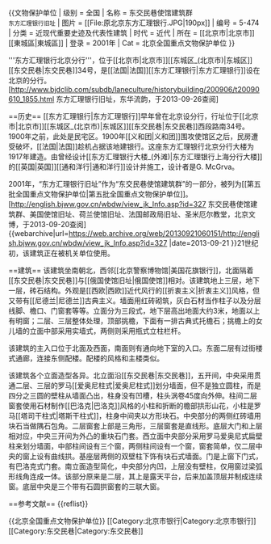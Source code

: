 {{文物保护单位
| 级别 = 全国
| 名称 = 东交民巷使馆建筑群<br /><span style="font-size:smaller;">东方汇理银行旧址</span>
| 图片 = [[File:原北京东方汇理银行.JPG|190px]]
| 编号 = 5-474
| 分类 = 近现代重要史迹及代表性建筑
| 时代 = 近代
| 所在 = [[北京市|北京市]][[東城區|東城區]]
| 登录 = 2001年
| Cat = 北京全国重点文物保护单位
}}

'''东方汇理银行北京分行'''，位于[[北京市|北京市]][[东城区_(北京市)|东城区]][[东交民巷|东交民巷]]34号，是[[法国|法国]][[东方汇理银行|东方汇理银行]]设在北京的分行。<ref name=dhly>[http://www.bjdclib.com/subdb/laneculture/historybuilding/200906/t20090610_1855.html 东方汇理银行旧址，东华流韵，于2013-09-26查阅]</ref>

==历史==
[[东方汇理银行|东方汇理银行]]早年曾在北京设分行，行址位于[[北京市|北京市]][[东城区_(北京市)|东城区]][[东交民巷|东交民巷]]西段路南34号。1900年之前，此处是民宅区。1900年[[义和团|义和团]]围攻使馆区之后，民房遭受破坏，[[法国|法国]]趁机占据该地建银行。这座东方汇理银行北京分行大楼为1917年建造。由曾经设计[[东方汇理银行大楼_(外滩)|东方汇理银行上海分行大楼]]的[[英国|英国]][[通和洋行|通和洋行]]设计并施工，设计者是G. McGrva。<ref name=dhly/>

2001年，“东方汇理银行旧址”作为“东交民巷使馆建筑群”的一部分，被列为[[第五批全国重点文物保护单位|第五批全国重点文物保护单位]]。<ref name=bjwb>[http://english.bjww.gov.cn/wbdw/view_jk_Info.asp?id=327 东交民巷使馆建筑群、美国使馆旧址、荷兰使馆旧址、法国邮政局旧址、圣米厄尔教堂，北京文博，于2013-09-20查阅] {{webarchive|url=https://web.archive.org/web/20130921060151/http://english.bjww.gov.cn/wbdw/view_jk_Info.asp?id=327 |date=2013-09-21 }}</ref>21世纪初，该建筑正在被机关单位使用。<ref name=dhly/>

==建筑==
该建筑坐南朝北，西邻[[北京警察博物馆|美国花旗银行]]，北面隔着[[东交民巷|东交民巷]]与[[俄国使馆旧址|俄国使馆]]相对。该建筑地上三层，地下一层，砖石结构。外观是[[西欧|西欧]]近代风行的[[折衷主义|折衷主义]]风格，但又带有[[尼德兰|尼德兰]]古典主义。墙面用红砖砌筑，灰白石材当作柱子以及分层线脚、檐口、门窗套等等。立面分为三段式，地下层高出地面大约3米，地面以上有明窗；二层、三层整体处理，顶部挑檐，下面有一排古典式托檐石；挑檐上的女儿墙的立面中部采用实墙式，两侧则采用瓶式立柱栏杆。<ref name=dhly/>

该建筑的主入口位于北面及西面，南面则有通向地下室的入口。东面二层有过街楼式通廊，连接东侧配楼。配楼的风格和主楼类似。<ref name=dhly/>

该建筑各个立面造型各异。北立面沿[[东交民巷|东交民巷]]，五开间，中央采用贯通二层、三层的罗马[[爱奥尼柱式|爱奥尼柱式]]划分墙面，但不是独立圆柱，而是四分之三圆的壁柱从墙面凸出，柱身没有凹槽，柱头涡卷45度向外伸。柱间二层窗套使用石材制作[[巴洛克|巴洛克]]风格的小柱和折断的檐部拱形山花，小柱是罗马[[塔司干柱式|塔斯干柱式]]，柱身中间夹以方形块石。中央部分的两侧红砖墙用块石当做隅石包角。二层窗套上部是三角形，三层窗套是直线形。底层大门和上层相对应，中央三开间为外凸的重块石门套。西立面中央部分采用罗马爱奥尼式扁壁柱来划分墙面，中部柱间设有三个窗，两侧柱间设有一个窗，窗套简单，仅二层中央的窗上设有曲线拱。基座层两侧的双壁柱下饰有块石式墙面。门是上窗下门式，有巴洛克式门套。南立面造型简化，中央部分内凹，上层没有壁柱，仅用窗过梁弧形线角连成一体。该部分原来是二层，其上是露天平台，后来加盖顶层并制成连续窗。底层中央是三个带有石圆拱窗套的三联大窗。<ref name=dhly/>

==参考文献==
{{reflist}}

{{北京全国重点文物保护单位}}
[[Category:北京市银行|Category:北京市银行]]
[[Category:东交民巷|Category:东交民巷]]
